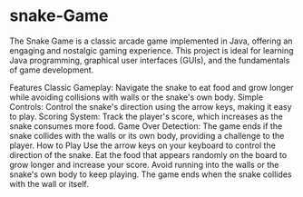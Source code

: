 # snake-Game

The Snake Game is a classic arcade game implemented in Java, offering an engaging and nostalgic gaming experience. This project is ideal for learning Java programming, graphical user interfaces (GUIs), and the fundamentals of game development.

Features
Classic Gameplay: Navigate the snake to eat food and grow longer while avoiding collisions with walls or the snake's own body.
Simple Controls: Control the snake's direction using the arrow keys, making it easy to play.
Scoring System: Track the player's score, which increases as the snake consumes more food.
Game Over Detection: The game ends if the snake collides with the walls or its own body, providing a challenge to the player.
How to Play
Use the arrow keys on your keyboard to control the direction of the snake.
Eat the food that appears randomly on the board to grow longer and increase your score.
Avoid running into the walls or the snake's own body to keep playing.
The game ends when the snake collides with the wall or itself.
